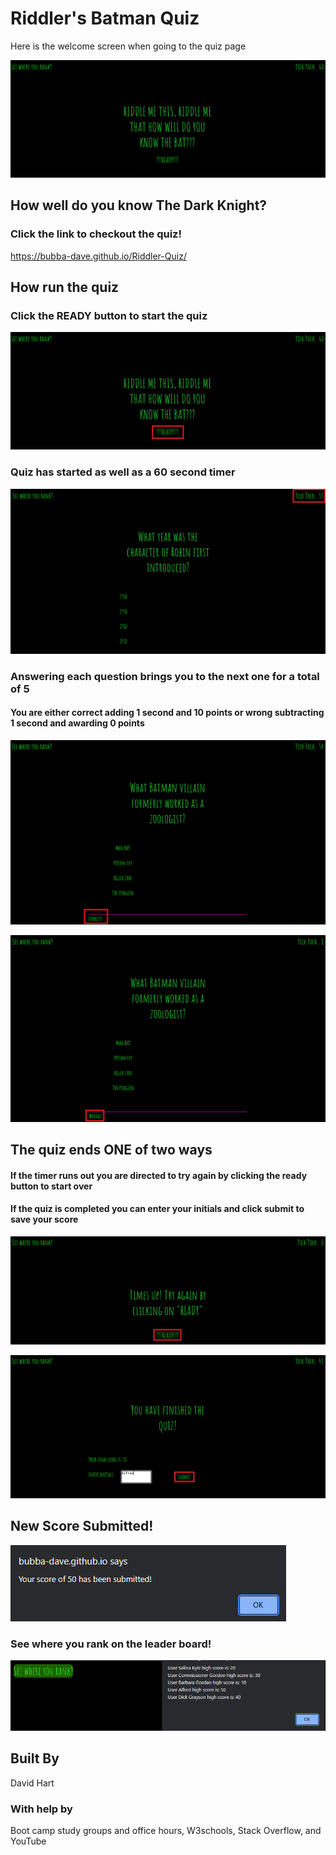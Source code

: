 # Riddler's Batman Quiz

Here is the welcome screen when going to the quiz page

![Top-Page-Area](./assets/images/landingpage.PNG?raw=true "landing-page")

## How well do you know The Dark Knight?
### Click the link to checkout the quiz!
https://bubba-dave.github.io/Riddler-Quiz/


## How run the quiz
### Click the READY button to start the quiz

![nav-menu](./assets/images/ready.png?raw=true "Start-quiz-button")

### Quiz has started as well as a 60 second timer

![nav-menu](./assets/images/started.PNG?raw=true "timer-quiz-started")

### Answering each question brings you to the next one for a total of 5
#### You are either correct adding 1 second and 10 points or wrong subtracting 1 second and awarding 0 points

![nav-menu](./assets/images/correct.PNG?raw=true "Correct")


![nav-menu](./assets/images/wrong.PNG?raw=true "wrong")

## The quiz ends ONE of two ways
#### If the timer runs out you are directed to try again by clicking the ready button to start over
#### If the quiz is completed you can enter your initials and click submit to save your score

![nav-menu](./assets/images/timesup.PNG?raw=true "times-up")

![nav-menu](./assets/images/finished.PNG?raw=true "enter-initials")

## New Score Submitted!

![nav-menu](./assets/images/submitted.PNG?raw=true "highscore-submitted")

### See where you rank on the leader board!

![nav-menu](./assets/images/scoreboard.PNG?raw=true "highscores")


## Built By

David Hart

### With help by
Boot camp study groups and office hours, W3schools, Stack Overflow, and YouTube
